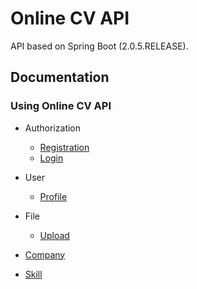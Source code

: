 # Online CV API
API based on Spring Boot (2.0.5.RELEASE). 

## Documentation

### Using Online CV API

- Authorization
  - [Registration](docs/sources/registration.md)
  - [Login](docs/sources/login.md)

- User
  - [Profile](docs/sources/profile.md)

- File
  - [Upload](docs/sources/file-upload.md)
  
- [Company](docs/sources/company.md)
- [Skill](docs/sources/skill.md)
